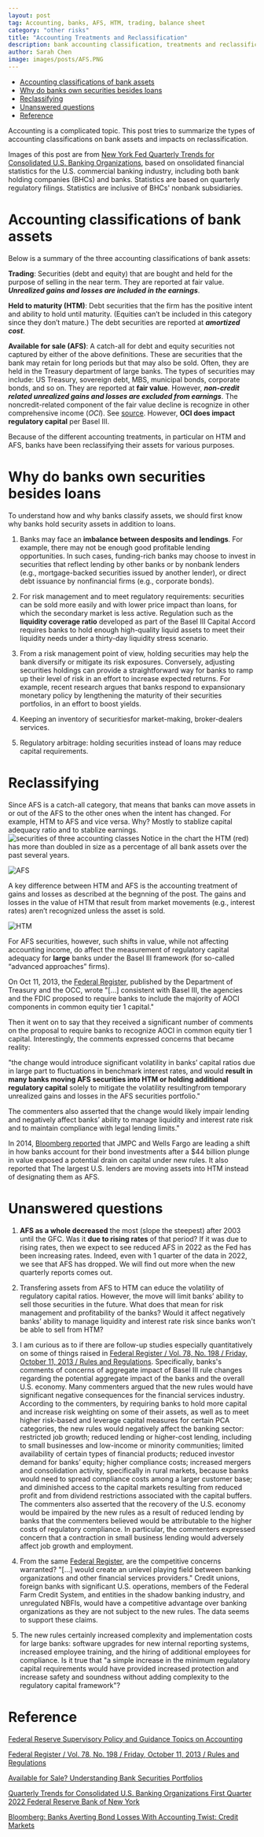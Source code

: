 ```yaml
---
layout: post
tag: Accounting, banks, AFS, HTM, trading, balance sheet
category: "other risks"
title: "Accounting Treatments and Reclassification"
description: bank accounting classification, treatments and reclassification
author: Sarah Chen
image: images/posts/AFS.PNG
---
```


- [Accounting classifications of bank assets](#accounting-classifications-of-bank-assets)
- [Why do banks own securities besides loans](#why-do-banks-own-securities-besides-loans)
- [Reclassifying](#reclassifying)
- [Unanswered questions](#unanswered-questions)
- [Reference](#reference)

Accounting is a complicated topic.  This post tries to summarize the types of accounting classifications on bank assets and impacts on reclassification. 

Images of this post are from [New York Fed Quarterly Trends for Consolidated U.S. Banking Organizations](https://www.newyorkfed.org/research/banking_research/quarterly_trends.html), based on onsolidated financial statistics for the U.S. commercial banking industry, including both bank holding companies (BHCs) and banks. Statistics are based on quarterly regulatory filings. Statistics are inclusive of BHCs' nonbank subsidiaries. 

# Accounting classifications of bank assets

Below is a summary of the three accounting classifications of bank assets:

**Trading**: Securities (debt and equity) that are bought and held for the purpose of selling in the near term. They are reported at fair value.  ***Unrealized gains and losses are included in the earnings***. 

**Held to maturity (HTM)**: Debt securities that the firm has the positive intent and ability to hold until maturity. (Equities can’t be included in this category since they don’t mature.)   The debt securities are reported at ***amortized cost***.  

**Available for sale (AFS)**: A catch-all for debt and equity securities not captured by either of the above definitions. These are securities that the bank may retain for long periods but that may also be sold.  Often, they are held in the Treasury department of large banks.  The types of securities may include: US Treasury, sovereign debt, MBS, municipal bonds, corporate bonds, and so on.  They are reported at **fair value**.  However, ***non-credit related unrealized gains and losses are excluded from earnings***.    The noncredit-related component of the fair value decline is recognize in other comprehensive income (*OCI*). See [source](https://www.federalreserve.gov/supervisionreg/topics/faq-new-accounting-standards-on-financial-instruments-credit-losses-accessible.htm).  However, **OCI does impact regulatory capital** per Basel III. 

Because of the different accounting treatments, in particular on HTM and AFS, banks have been reclassifying their assets for various purposes. 

# Why do banks own securities besides loans

To understand how and why banks classify assets, we should first know why banks hold security assets in addition to loans.

1. Banks may face an **imbalance between desposits and lendings**.   For example, there may not be enough good profitable lending opportunities.   In such cases, funding-rich banks may choose to invest in securities that reflect lending by other banks or by nonbank lenders (e.g., mortgage-backed securities issued by another lender), or direct debt issuance by nonfinancial firms (e.g., corporate bonds).

2. For risk management and to meet regulatory requirements: securities can be sold more easily and with lower price impact than loans, for which the secondary market is less active. Regulation such as the **liquidity coverage ratio** developed as part of the Basel III Capital Accord requires banks to hold enough high-quality liquid assets to meet their liquidity needs under a thirty-day liquidity stress scenario.

3. From a risk management point of view, holding securities may help the bank diversify or mitigate its risk exposures. Conversely, adjusting securities holdings can provide a straightforward way for banks to ramp up their level of risk in an effort to increase expected returns. For example, recent research argues that banks respond to expansionary monetary policy by lengthening the maturity of their securities portfolios, in an effort to boost yields.

4. Keeping an inventory of securitiesfor market-making, broker-dealers services.

5. Regulatory arbitrage:  holding securities instead of loans may reduce capital requirements.

# Reclassifying

Since AFS is a catch-all category, that means that banks can move assets in or out of the AFS to the other ones when the intent has changed.  For example, HTM to AFS and vice versa. Why?  Mostly to stablize capital adequacy ratio and to stablize earnings. 
![securities of three accounting classes](https://pythonrsas.github.io/images/posts/Securities%20Portfolios.PNG)
Notice in the chart the HTM (red) has more than doubled in size as a percentage of all bank assets over the past several years. 

![AFS](../images/posts/AFS.PNG)

A key difference between HTM and AFS is the accounting treatment of gains and losses as described at the begnning of the post.   The gains and losses in the value of HTM  that result from market movements (e.g., interest rates) aren’t recognized unless the asset is sold.   

![HTM](../images/posts/HTM.PNG)

For AFS securities, however, such shifts in value, while not affecting accounting income, do affect the measurement of regulatory capital adequacy for **large** banks under the Basel III framework (for so-called “advanced approaches” firms).  

On Oct 11, 2013, the [Federal Register](https://www.govinfo.gov/content/pkg/FR-2013-10-11/pdf/2013-21653.pdf), published by the Department of Treasury and the OCC, wrote "[...] consistent with Basel III, the agencies and the FDIC proposed to
require banks to include
the majority of AOCI components in common equity tier 1 capital."   

Then it went on to say that they received a significant number of comments on the proposal to require banks to recognize AOCI in common equity tier 1 capital.  Interestingly, the comments expressed concerns that became reality:

"the change would introduce significant volatility in banks’ capital ratios due in large part to fluctuations in benchmark interest rates, and would **result in many banks moving AFS securities into HTM or holding additional regulatory capital** solely to mitigate the volatility resultingfrom temporary unrealized gains and losses in the AFS securities portfolio."

The commenters also asserted that the change would likely impair lending and negatively affect banks’ ability to manage liquidity and interest rate risk and to maintain compliance with legal lending limits."

In 2014, [Bloomberg reported](https://www.bloomberg.com/news/articles/2014-02-26/banks-averting-bond-losses-with-accounting-twist-credit-markets) that JMPC and Wells Fargo are leading a shift in how banks account for their bond investments after a $44 billion plunge in value exposed a potential drain on capital under new rules.  It also reported that The largest U.S. lenders are moving assets into HTM instead of designating them as AFS.

# Unanswered questions

1. **AFS as a whole decreased** the most (slope the steepest) after 2003 until the GFC.   Was it **due to rising rates** of that period?  If it was due to rising rates, then we expect to see reduced AFS in 2022 as the Fed has been increasing rates.  Indeed, even with 1 quarter of the data in 2022, we see that AFS has dropped.  We will find out more when the new quarterly reports comes out.  

2. Transfering assets from AFS to HTM can educe the volatility of regulatory capital ratios.  However, the move will limit banks’ ability to sell those securities in the future.  What does that mean for risk management and profitability of the banks?  Would it affect negatively banks’ ability to manage liquidity and interest rate risk since banks won't be able to sell from HTM? 
   
3. I am curious as to if there are follow-up studies especially quantitatively on some of things raised in [Federal Register / Vol. 78, No. 198 / Friday, October 11, 2013 / Rules and Regulations](https://www.govinfo.gov/content/pkg/FR-2013-10-11/pdf/2013-21653.pdf).  Specifically, banks's comments of concerns of aggregate impact of Basel III rule changes regarding the
potential aggregate impact of the banks and the overall U.S. economy. Many commenters argued that the new rules would have significant negative consequences for the financial services industry.  According to the commenters, by requiring banks to hold more capital and increase risk weighting on some of their assets, as well as to meet higher risk-based and leverage capital measures for certain PCA categories, the new rules would negatively affect the banking sector: restricted job growth; reduced lending or higher-cost lending, including to small businesses and low-income or minority communities; limited availability of certain types of financial products; reduced investor demand for banks’ equity; higher compliance costs; increased mergers and consolidation activity, specifically in rural markets, because banks would need to spread compliance costs among a larger customer base; and diminished access to the capital markets resulting from 
reduced profit and from dividend restrictions associated with the capital buffers. The commenters also asserted that the recovery of the U.S. economy would be impaired by the new rules as a result of reduced lending by banks that the commenters believed would be attributable to the higher costs of regulatory compliance. In particular, the commenters expressed concern that a contraction in small business lending would adversely affect job growth and employment. 

4. From the same [Federal Register](https://www.govinfo.gov/content/pkg/FR-2013-10-11/pdf/2013-21653.pdf), are the competitive concerns warranted?  "[...] would create an unlevel playing field between banking organizations and other financial services providers."  Credit unions,  foreign banks with significant U.S. operations, members of the Federal Farm Credit System, and entities in the shadow banking industry, and unregulated NBFIs, would have a competitive advantage over banking organizations as they are not subject to the new rules.  The data seems to support these claims.   
   
5. The new rules certainly increased complexity and implementation costs for large banks: software upgrades for new
internal reporting systems, increased employee training, and the hiring of additional employees for compliance.  Is it true that "a simple increase in the minimum regulatory capital requirements would have provided increased protection and increase safety and soundness without adding complexity to the regulatory capital framework"?

# Reference

[Federal Reserve Supervisory Policy and Guidance Topics on Accounting](https://www.federalreserve.gov/supervisionreg/topics/accounting.htm)

[Federal Register / Vol. 78, No. 198 / Friday, October 11, 2013 / Rules and Regulations](https://www.govinfo.gov/content/pkg/FR-2013-10-11/pdf/2013-21653.pdf)

[Available for Sale? Understanding Bank Securities Portfolios](https://libertystreeteconomics.newyorkfed.org/2015/02/available-for-sale-understanding-bank-securities-portfolios/)

[Quarterly Trends for Consolidated U.S. Banking Organizations
First Quarter 2022 Federal Reserve Bank of New York](https://www.newyorkfed.org/medialibrary/media/research/banking_research/quarterlytrends2022q1.pdf?la=en)

[Bloomberg: Banks Averting Bond Losses With Accounting Twist: Credit Markets](https://www.bloomberg.com/news/articles/2014-02-26/banks-averting-bond-losses-with-accounting-twist-credit-markets)
